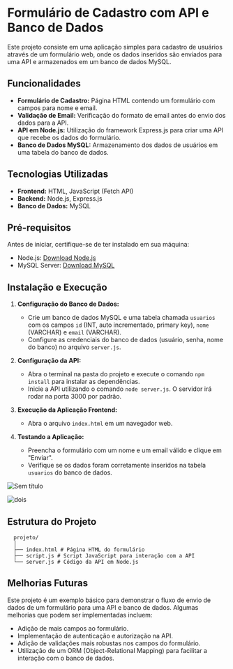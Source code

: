 # Formulário de Cadastro com API e Banco de Dados

Este projeto consiste em uma aplicação simples para cadastro de usuários através de um formulário web, onde os dados inseridos são enviados para uma API e armazenados em um banco de dados MySQL.

## Funcionalidades

- **Formulário de Cadastro:** Página HTML contendo um formulário com campos para nome e email.
- **Validação de Email:** Verificação do formato de email antes do envio dos dados para a API.
- **API em Node.js:** Utilização do framework Express.js para criar uma API que recebe os dados do formulário.
- **Banco de Dados MySQL:** Armazenamento dos dados de usuários em uma tabela do banco de dados.

## Tecnologias Utilizadas

- **Frontend:** HTML, JavaScript (Fetch API)
- **Backend:** Node.js, Express.js
- **Banco de Dados:** MySQL

## Pré-requisitos

Antes de iniciar, certifique-se de ter instalado em sua máquina:

- Node.js: [Download Node.js](https://nodejs.org/)
- MySQL Server: [Download MySQL](https://www.mysql.com/)

## Instalação e Execução

1. **Configuração do Banco de Dados:**
   - Crie um banco de dados MySQL e uma tabela chamada `usuarios` com os campos `id` (INT, auto incrementado, primary key), `nome` (VARCHAR) e `email` (VARCHAR).
   - Configure as credenciais do banco de dados (usuário, senha, nome do banco) no arquivo `server.js`.

2. **Configuração da API:**
   - Abra o terminal na pasta do projeto e execute o comando `npm install` para instalar as dependências.
   - Inicie a API utilizando o comando `node server.js`. O servidor irá rodar na porta 3000 por padrão.

3. **Execução da Aplicação Frontend:**
   - Abra o arquivo `index.html` em um navegador web.

4. **Testando a Aplicação:**
   - Preencha o formulário com um nome e um email válido e clique em "Enviar".
   - Verifique se os dados foram corretamente inseridos na tabela `usuarios` do banco de dados.

![Sem título](https://github.com/MatheusZyzz/Estagio/assets/95886821/c158a1bd-c9c6-4726-9895-60ed169a823f)

![dois](https://github.com/MatheusZyzz/Estagio/assets/95886821/3b2a6247-1920-4dc8-bd47-af75b64dd0f3)


## Estrutura do Projeto
```
  projeto/
  │
  ├── index.html # Página HTML do formulário 
  ├── script.js # Script JavaScript para interação com a API
  └── server.js # Código da API em Node.js
```

## Melhorias Futuras

Este projeto é um exemplo básico para demonstrar o fluxo de envio de dados de um formulário para uma API e banco de dados. Algumas melhorias que podem ser implementadas incluem:

- Adição de mais campos ao formulário.
- Implementação de autenticação e autorização na API.
- Adição de validações mais robustas nos campos do formulário.
- Utilização de um ORM (Object-Relational Mapping) para facilitar a interação com o banco de dados.
